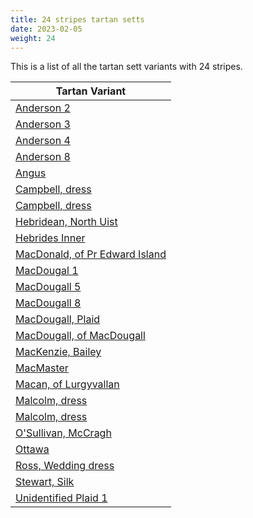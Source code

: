 ```yaml
---
title: 24 stripes tartan setts
date: 2023-02-05
weight: 24
---
```

This is a list of all the tartan sett variants with 24 stripes.

| Tartan Variant |
|---------------|
| [Anderson 2](/stripes/R/4/BA6/R2/K2/R2/BA36/K4/LN4/K4/Y2/K2/Y2/K4/R2/B4/R6/G12/R2/G4/R6/G4/R2/G12/R/8)||
| [Anderson 3](/stripes/R/6/BA8/R2/B2/R2/BA28/B8/LN6/K4/Y2/K4/Y2/K8/R2/B8/R4/G12/R2/B2/R4/B2/R2/G12/R/6)||
| [Anderson 4](/stripes/R/12/B20/R4/K4/R4/B54/K12/LN12/K8/Y4/K6/Y4/K18/R4/K18/R8/G20/R4/K4/R8/K4/R4/G20/R/12)||
| [Anderson 8](/stripes/R/12/BA20/R4/K4/R4/BA54/K12/LN12/K8/Y4/K8/Y4/K16/R4/B16/R8/G20/R4/B4/R8/B4/R4/G20/R/12)||
| [Angus](/stripes/K/54/R26/K54/R4/K4/R4/K4/R4/K4/R4/K4/R4/K4/R4/K4/LN12/K6/LN12/K6/LN12/K6/LN12/K6/LN/12)||
| [Campbell, dress](/stripes/BA/20/K4/BA4/K4/BA20/K24/G24/LN6/G24/K18/LN10/B12/LN38/B4/LN12/B4/LN38/B12/LN10/K18/G24/Y6/G24/K/24)||
| [Campbell, dress](/stripes/B/2/LN16/B6/LN8/K8/G12/Y2/G12/K8/B8/K2/B4/K2/B8/K8/G12/LN2/G12/K8/LN8/K6/LN16/K2/LN/8)||
| [Hebridean, North Uist](/stripes/DB/10/R6/LN4/DB2/LN4/R6/G18/Y4/LN2/Y4/G18/R2/G2/R54/DB2/R2/DB2/R54/DB2/R2/DB18/LN2/DB2/LN/8)||
| [Hebrides Inner](/stripes/DR/94/B6/DR2/B6/DR22/DG8/G8/DR10/B4/DR2/G8/DR2/B4/DR10/G8/DR8/DB16/DR2/K4/B8/DR2/B8/K4/DR/46)||
| [MacDonald, of Pr Edward Island](/stripes/B/16/K18/B22/K2/LN4/K2/B22/K18/G14/R2/G4/R2/G2/K2/Y4/K2/G6/R4/G12/R2/G12/K16/B12/R/48)||
| [MacDougal 1](/stripes/B/2/RA8/R4/RB4/G54/RB8/G4/RB8/P20/RA6/R4/RB4/R4/RA6/G20/RB20/G20/RB4/P4/RB52/RA6/R4/RB6/B/2)||
| [MacDougall 5](/stripes/BA/2/DR10/R4/RA6/G48/RA10/G4/RA10/B22/DR6/R4/RA4/R4/DR6/G22/RA22/G22/RA4/B4/RA50/DR6/R4/RA10/BA/2)||
| [MacDougall 8](/stripes/BA/2/DR4/LN2/R2/G12/R4/G2/R4/B6/DR4/LN2/R2/LN2/DR4/G6/R6/G6/R2/B2/R12/DR4/LN2/R4/BA/2)||
| [MacDougall, Plaid](/stripes/B/3/P12/LN6/R6/G46/R14/G6/R14/B14/P8/LN6/R6/LN6/P8/G12/R16/G12/R6/B6/R86/P10/LN6/R10/B/3)||
| [MacDougall, of MacDougall](/stripes/BA/4/P20/R6/RA8/G144/RA14/G8/RA20/B48/P12/R10/RA8/R10/P14/G48/RA48/G48/RA6/B6/RA148/P14/R10/RA12/BA/4)||
| [MacKenzie, Bailey](/stripes/B/4/K4/B4/K4/B36/K4/B4/K4/B4/K12/G36/R4/G36/K12/B36/K2/B8/K2/B36/K12/G36/LN4/G36/K/12)||
| [MacMaster](/stripes/G/68/K2/R8/LN2/R8/K2/G8/K2/Y4/K2/G14/K2/R6/K2/G6/K2/R6/K2/G6/LN2/B10/LN2/Y8/LN/4)||
| [Macan, of Lurgyvallan](/stripes/K/2/R2/G2/R24/G8/K2/LN2/K2/Y2/K2/BA12/B8/BA12/K2/Y2/K2/LN2/K2/G8/R2/G2/R2/G2/R/32)||
| [Malcolm, dress](/stripes/BA/4/K4/G18/K14/B14/DR4/B6/DR4/B14/K14/LN4/K6/LN24/K4/LN8/K4/LN24/K6/LN4/K14/G18/K4/Y4/K/4)||
| [Malcolm, dress](/stripes/LN/4/B4/LN50/B5/LN5/K25/B23/R3/B10/R3/B23/K25/G27/K4/DB4/Y4/K4/G27/K26/LN5/B5/LN50/B4/LN/4)||
| [O'Sullivan, McCragh](/stripes/DB/4/G6/DB4/G6/DB20/LN4/N24/K4/N10/K4/N24/LN4/DB20/G6/DB4/G6/DB4/G32/R4/G8/LG4/G8/R4/G/32)||
| [Ottawa](/stripes/LG/14/B8/LG2/B8/LG2/B8/LG14/LN4/LG12/LN2/LG2/LN2/LG2/DB4/LG2/DB6/LG2/DB4/LG2/LN2/LG2/LN2/LG12/R/2)||
| [Ross, Wedding dress](/stripes/B/6/BA4/LN2/BA4/B6/R72/LN2/B8/BA8/LT6/LN2/LT6/BA8/B8/LN2/G54/LN2/G12/R12/BA12/LN2/K4/LN4/K/8)||
| [Stewart, Silk](/stripes/B/4/BA4/LN2/BA4/B4/O60/LN2/B8/BA8/LT6/LN2/LT6/BA8/B8/LN2/G40/LN2/G10/O10/BA10/LN2/B4/LN4/B/8)||
| [Unidentified Plaid 1](/stripes/B/4/T10/G8/T198/B4/T2/BA6/T2/G4/T36/G4/T2/BA8/T2/G4/T20/G138/T2/BA6/T2/G8/T18/G20/LN/8)||

